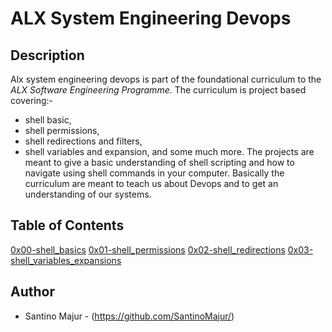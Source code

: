 # ALX System Engineering Devops

## Description

Alx system engineering devops is part of the foundational curriculum to the *ALX Software Engineering Programme.* The curriculum is project based covering:-
- shell basic, 
- shell permissions,
- shell redirections and filters,
- shell variables and expansion, and some much more.
The projects are meant to give a basic understanding of shell scripting and how to navigate using shell commands in your computer. Basically the curriculum are meant to teach us about Devops and to get an understanding of our systems.

## Table of Contents

[0x00-shell_basics](https://github.com/SantinoMajur/alx-system_engineering-devops/tree/master/0x00-shell_basics)
[0x01-shell_permissions](https://github.com/SantinoMajur/alx-system_engineering-devops/tree/master/0x01-shell_permissions)
[0x02-shell_redirections](https://github.com/SantinoMajur/alx-system_engineering-devops/tree/master/0x02-shell_redirections)
[0x03-shell_variables_expansions](https://github.com/SantinoMajur/alx-system_engineering-devops/tree/master/0x03-shell_variables_expansions)

## Author

- Santino Majur - (https://github.com/SantinoMajur/)